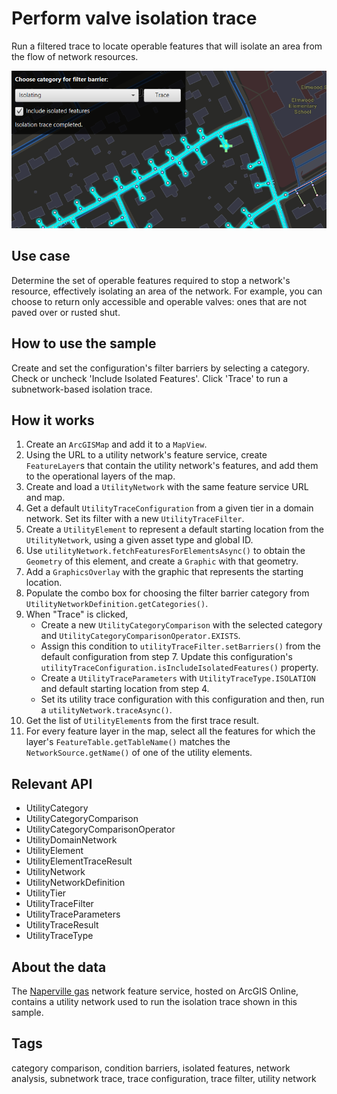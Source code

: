 # Perform valve isolation trace

Run a filtered trace to locate operable features that will isolate an area from the flow of network resources.

![Image of Perform valve isolation trace](PerformValveIsolationTrace.png)

## Use case

Determine the set of operable features required to stop a network's resource, effectively isolating an area of the network. For example, you can choose to return only accessible and operable valves: ones that are not paved over or rusted shut.

## How to use the sample

Create and set the configuration's filter barriers by selecting a category. Check or uncheck 'Include Isolated Features'. Click 'Trace' to run a subnetwork-based isolation trace.

## How it works

1. Create an `ArcGISMap` and add it to a `MapView`.
2. Using the URL to a utility network's feature service, create `FeatureLayer`s that contain the utility network's features, and add them to the operational layers of the map.
3. Create and load a `UtilityNetwork` with the same feature service URL and map.
4. Get a default `UtilityTraceConfiguration` from a given tier in a domain network. Set its filter with a new `UtilityTraceFilter`.
5. Create a `UtilityElement` to represent a default starting location from the `UtilityNetwork`, using a given asset type and global ID.
6. Use `utilityNetwork.fetchFeaturesForElementsAsync()` to obtain the `Geometry` of this element, and create a `Graphic` with that geometry.
7. Add a `GraphicsOverlay` with the graphic that represents the starting location.
8. Populate the combo box for choosing the filter barrier category from `UtilityNetworkDefinition.getCategories()`.
9. When "Trace" is clicked,
    * Create a new `UtilityCategoryComparison` with the selected category and `UtilityCategoryComparisonOperator.EXISTS`.
    * Assign this condition to `utilityTraceFilter.setBarriers()` from the default configuration from step 7. Update this configuration's `utilityTraceConfiguration.isIncludeIsolatedFeatures()` property.
    * Create a `UtilityTraceParameters` with `UtilityTraceType.ISOLATION` and default starting location from step 4.
    * Set its utility trace configuration with this configuration and then, run a `utilityNetwork.traceAsync()`.
10. Get the list of `UtilityElement`s from the first trace result.
11. For every feature layer in the map, select all the features for which the layer's `FeatureTable.getTableName()` matches the `NetworkSource.getName()` of one of the utility elements.

## Relevant API

* UtilityCategory
* UtilityCategoryComparison
* UtilityCategoryComparisonOperator
* UtilityDomainNetwork
* UtilityElement
* UtilityElementTraceResult
* UtilityNetwork
* UtilityNetworkDefinition
* UtilityTier
* UtilityTraceFilter
* UtilityTraceParameters
* UtilityTraceResult
* UtilityTraceType

## About the data

The [Naperville gas](https://sampleserver7.arcgisonline.com/server/rest/services/UtilityNetwork/NapervilleGas/FeatureServer) network feature service, hosted on ArcGIS Online, contains a utility network used to run the isolation trace shown in this sample.

## Tags

category comparison, condition barriers, isolated features, network analysis, subnetwork trace, trace configuration, trace filter, utility network